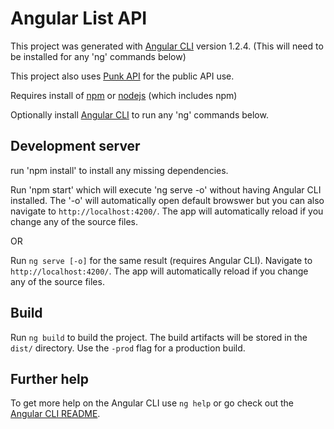 # Angular List API

This project was generated with [Angular CLI](https://github.com/angular/angular-cli) version 1.2.4. (This will need to be installed for any 'ng' commands below)

This project also uses [Punk API](https://punkapi.com/) for the public API use.

Requires install of [npm](https://www.npmjs.com/get-npm) or [nodejs](https://nodejs.org/en/download/) (which includes npm)

Optionally install [Angular CLI](https://github.com/angular/angular-cli) to run any 'ng' commands below.

## Development server

run 'npm install' to install any missing dependencies.

Run 'npm start' which will execute 'ng serve -o' without having Angular CLI installed. The '-o' will automatically open default browswer but you can also navigate to `http://localhost:4200/`. The app will automatically reload if you change any of the source files.

OR

Run `ng serve [-o]` for the same result (requires Angular CLI). Navigate to `http://localhost:4200/`. The app will automatically reload if you change any of the source files.

## Build

Run `ng build` to build the project. The build artifacts will be stored in the `dist/` directory. Use the `-prod` flag for a production build.

## Further help

To get more help on the Angular CLI use `ng help` or go check out the [Angular CLI README](https://github.com/angular/angular-cli/blob/master/README.md).
